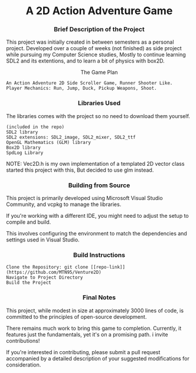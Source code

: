 # <div align="center">A 2D Action Adventure Game</div>

### <div align="center">Brief Description of the Project </div>
   

This project was initially created in between semesters as a personal project.
Developed over a couple of weeks (not finished) as side project while pursuing my Computer Science studies,
Mostly to continue learning SDL2 and its extentions, and to learn a bit of physics with box2D.

<div align="center">    
The Game Plan
</div>

    An Action Adventure 2D Side Scroller Game, Runner Shooter Like. 
    Player Mechanics: Run, Jump, Duck, Pickup Weapons, Shoot.


### <div align="center">Libraries Used</div>

The libraries comes with the project so no need to download them yourself.


    (included in the repo)
    SDL2 library
    SDL2 extensions: SDL2_image, SDL2_mixer, SDL2_ttf
    OpenGL Mathematics (GLM) library 
    Box2D library
    SpdLog Library

NOTE: Vec2D.h is my own implementation of a templated 2D vector class started this project with this,
But decided to use glm instead.

### <div align="center">Building from Source</div>


This project is primarily developed using Microsoft Visual Studio Community, and vcpkg to manage the libraries.

If you're working with a different IDE, you might need to adjust the setup to compile and build. 

This involves configuring the environment to match the dependencies and settings used in Visual Studio.


### <div align="center">Build Instructions</div>

    Clone the Repository: git clone [[repo-link]](https://github.com/MTN95/Venture2D)
    Navigate to Project Directory
    Build the Project

### <div align="center">Final Notes</div>

This project, while modest in size at approximately 3000 lines of code, is committed to the principles of open-source development.

There remains much work to bring this game to completion. Currently, it features just the fundamentals, yet it's on a promising path. i invite contributions!

If you're interested in contributing, please submit a pull request accompanied by a detailed description of your suggested modifications for consideration.

